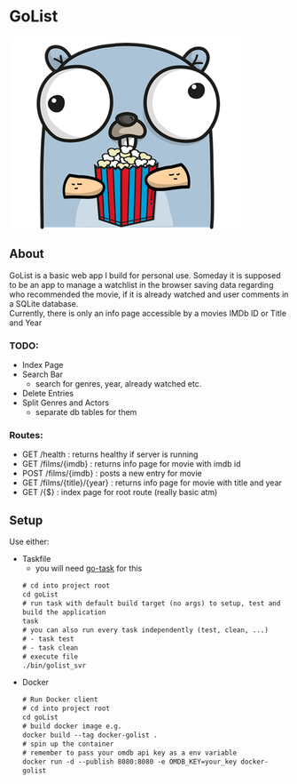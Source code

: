 # GoList
![gopher](assets/gopher_small.png "https://gopherize.me/")

## About
GoList is a basic web app I build for personal use.
Someday it is supposed to be an app to manage a watchlist in the browser saving data regarding
who recommended the movie, if it is already watched and user comments in a SQLite database.\
Currently, there is only an info page accessible by a movies IMDb ID or Title and Year

### TODO:
  - Index Page
  - Search Bar
    - search for genres, year, already watched etc.
  - Delete Entries
  - Split Genres and Actors
    - separate db tables for them

### Routes:
- GET /health : returns healthy if server is running
- GET /films/{imdb} : returns info page for movie with imdb id 
- POST /films/{imdb} : posts a new entry for movie
- GET /films/{title}/{year} : returns info page for movie with title and year
- GET /{$} : index page for root route (really basic atm)

## Setup
Use either:
- Taskfile
  - you will need [go-task](https://taskfile.dev/) for this
  ```shell
  # cd into project root
  cd goList
  # run task with default build target (no args) to setup, test and build the application
  task
  # you can also run every task independently (test, clean, ...)
  # - task test
  # - task clean
  # execute file
  ./bin/golist_svr
  ```
- Docker
  ```shell
  # Run Docker client
  # cd into project root
  cd goList
  # build docker image e.g.
  docker build --tag docker-golist .
  # spin up the container
  # remember to pass your omdb api key as a env variable
  docker run -d --publish 8080:8080 -e OMDB_KEY=your_key docker-golist
  ```
